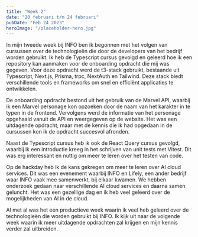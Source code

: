 ```yaml
---
title: "Week 2"
date: "20 februari t/m 24 februari"
pubDate: "Feb 24 2023"
heroImage: "/placeholder-hero.jpg"
---
```


In mijn tweede week bij INFO ben ik begonnen met het volgen van cursussen over de technologieën die door de developers van het bedrijf worden gebruikt. Ik heb de Typescript cursus gevolgd en geleerd hoe ik een repository kan aanmaken voor de onboarding opdracht die mij was gegeven. Voor deze opdracht werd de t3-stack gebruikt, bestaande uit Typescript, Next.js, Prisma, trpc, NextAuth en Tailwind. Deze stack biedt verschillende tools en frameworks om snel en efficiënt applicaties te ontwikkelen.

De onboarding opdracht bestond uit het gebruik van de Marvel API, waarbij ik een Marvel personage kon opzoeken door de naam van het karakter in te typen in de frontend. Vervolgens werd de informatie van het personage opgehaald vanuit de API en weergegeven op de website. Het was een uitdagende opdracht, maar met de kennis die ik had opgedaan in de cursussen kon ik de opdracht succesvol afronden.

Naast de Typescript cursus heb ik ook de React Query cursus gevolgd, waarbij ik een introductie kreeg in het schrijven van unit tests met Vitest. Dit was erg interessant en nuttig om meer te leren over het testen van code.

Op de hackday heb ik de kans gekregen om meer te leren over AI cloud services. Dit was een evenement waarbij INFO en Lifely, een ander bedrijf waar INFO vaak mee samenwerkt, bij elkaar kwamen. We hebben onderzoek gedaan naar verschillende AI cloud services en daarna samen geluncht. Het was een gezellige dag en ik heb veel geleerd over de mogelijkheden van AI in de cloud.

Al met al was het een productieve week waarin ik veel heb geleerd over de technologieën die worden gebruikt bij INFO. Ik kijk uit naar de volgende week waarin ik meer uitdagende opdrachten zal krijgen en mijn kennis verder zal uitbreiden.
